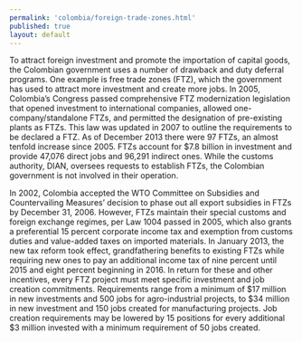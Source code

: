 ```yaml
--- 
permalink: 'colombia/foreign-trade-zones.html' 
published: true 
layout: default
---
```

<div id="foreign-trade-zones">
To attract foreign investment and promote the importation of capital goods, the Colombian government uses a number of drawback and duty deferral programs. One example is free trade zones (FTZ), which the government has used to attract more investment and create more jobs. In 2005, Colombia’s Congress passed comprehensive FTZ modernization legislation that opened investment to international companies, allowed one-company/standalone FTZs, and permitted the designation of pre-existing plants as FTZs. This law was updated in 2007 to outline the requirements to be declared a FTZ. As of December 2013 there were 97 FTZs, an almost tenfold increase since 2005. FTZs account for $7.8 billion in investment and provide 47,076 direct jobs and 96,291 indirect ones. While the customs authority, DIAN, oversees requests to establish FTZs, the Colombian government is not involved in their operation.

In 2002, Colombia accepted the WTO Committee on Subsidies and Countervailing Measures’ decision to phase out all export subsidies in FTZs by December 31, 2006. However, FTZs maintain their special customs and foreign exchange regimes, per Law 1004 passed in 2005, which also grants a preferential 15 percent corporate income tax and exemption from customs duties and value-added taxes on imported materials. In January 2013, the new tax reform took effect, grandfathering benefits to existing FTZs while requiring new ones to pay an additional income tax of nine percent until 2015 and eight percent beginning in 2016. In return for these and other incentives, every FTZ project must meet specific investment and job creation commitments. Requirements range from a minimum of $17 million in new investments and 500 jobs for agro-industrial projects, to $34 million in new investment and 150 jobs created for manufacturing projects. Job creation requirements may be lowered by 15 positions for every additional $3 million invested with a minimum requirement of 50 jobs created.
</div>
